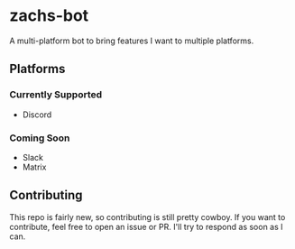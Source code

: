 # zachs-bot

A multi-platform bot to bring features I want to multiple platforms.

## Platforms
### Currently Supported

- Discord

### Coming Soon

- Slack
- Matrix

## Contributing

This repo is fairly new, so contributing is still pretty cowboy. If you want to contribute, feel free to open an issue or PR. I'll try to respond as soon as I can.